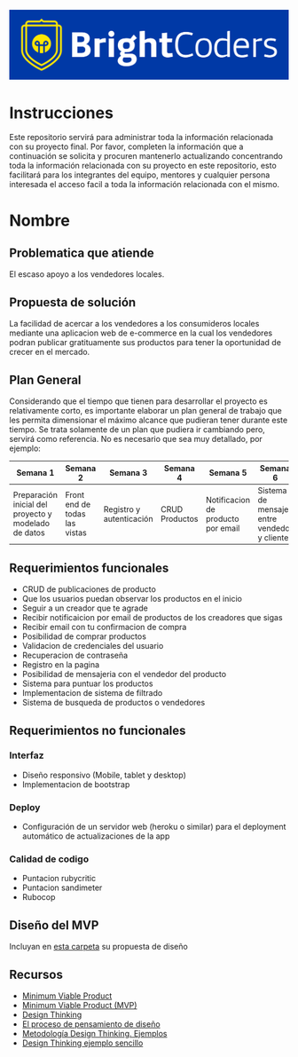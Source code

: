 ![BrightCoders Logo](img/logo-bc.png)

# Instrucciones

Este repositorio servirá para administrar toda la información relacionada con su proyecto final. Por favor, completen la información que a continuación se solicita y procuren mantenerlo actualizando concentrando toda la información relacionada con su proyecto en este repositorio, esto facilitará para los integrantes del equipo, mentores y cualquier persona interesada el acceso facil a toda la información relacionada con el mismo.

# Nombre

## Problematica que atiende
El escaso apoyo a los vendedores locales.

## Propuesta de solución
La facilidad de acercar a los vendedores  a los consumideros locales mediante una aplicacion web de e-commerce en la cual los vendedores podran publicar gratituamente sus productos para tener la oportunidad de crecer en el mercado.

## Plan General
Considerando que el tiempo que tienen para desarrollar el proyecto es relativamente corto, es importante elaborar un plan general de trabajo que les permita dimensionar el máximo alcance que pudieran tener durante este tiempo. Se trata solamente de un plan que pudiera ir cambiando pero, servirá como referencia. No es necesario que sea muy detallado, por ejemplo:

| Semana 1 | Semana 2 | Semana 3 | Semana 4 | Semana 5 | Semana 6 | Semana 7 | Semana 8 |
|----------|----------|----------|----------|----------|----------|----------|----------|
| Preparación inicial del proyecto y modelado de datos | Front end de todas las vistas | Registro y autenticación | CRUD Productos | Notificacion de producto por email | Sistema de mensajes entre vendedor y cliente | Implementacion de pago | Sistemas de puntuacion y categorias |

## Requerimientos funcionales
- CRUD de publicaciones de producto
- Que los usuarios puedan observar los productos en el inicio
- Seguir a un creador que te agrade
- Recibir notificaicion por email de productos de los creadores que sigas 
- Recibir email con tu confirmacion de compra
- Posibilidad de comprar productos
- Validacion de credenciales del usuario
- Recuperacion de contraseña
- Registro en la pagina
- Posibilidad de mensajeria con el vendedor del producto 
- Sistema para puntuar los productos
- Implementacion de sistema de filtrado
- Sistema de busqueda de productos o vendedores
## Requerimientos no funcionales
### Interfaz
- Diseño responsivo (Mobile, tablet y desktop)
- Implementacion de bootstrap
### Deploy
  - Configuración de un servidor web (heroku o similar) para el deployment automático de actualizaciones de la app
### Calidad de codigo
   - Puntacion rubycritic
   - Puntacion sandimeter
  - Rubocop
## Diseño del MVP

Incluyan en [esta carpeta](/design) su propuesta de diseño

## Recursos

- [Minimum Viable Product](https://www.agilealliance.org/glossary/mvp/#q=~(infinite~false~filters~(tags~(~'mvp))~searchTerm~'~sort~false~sortDirection~'asc~page~1))
- [Minimum Viable Product (MVP)](https://www.productplan.com/glossary/minimum-viable-product/)
- [Design Thinking](https://www.interaction-design.org/literature/topics/design-thinking)
- [El proceso de pensamiento de diseño](https://www.youtube.com/watch?v=_r0VX-aU_T8)
- [Metodología Design Thinking. Ejemplos](https://www.youtube.com/watch?v=_ul3wfKss58) 
- [Design Thinking ejemplo sencillo](https://www.youtube.com/watch?v=_H33tA2-j0s)
